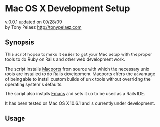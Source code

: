 Mac OS X Development Setup
===========================

v.0.0.1 updated on 09/28/09                           
by Tony Pelaez http://tonypelaez.com

Synopsis
--------

This script hopes to make it easier to get your Mac setup with the proper tools to do 
Ruby on Rails and other web development work.

The script installs [Macports](http://www.macports.org/ "Macports") from source with 
which the necessary unix tools are installed to do Rails development. Macports offers the 
advantage of being able to install custom builds of unix tools without overriding the operating
system's defaults.

The script also installs [Emacs](http://www.gnu.org/software/emacs/ "Emacs") and sets it up to be used as a Rails IDE.

It has been tested on Mac OS X 10.6.1 and is currently under development.

Usage
-----